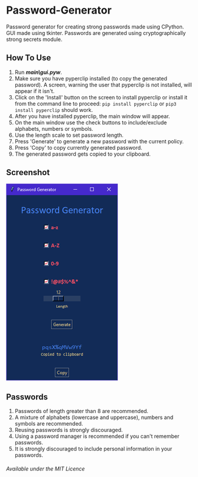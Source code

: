 # Password-Generator
Password generator for creating strong passwords made using CPython. GUI made using tkinter. Passwords are generated using cryptographically strong secrets module. 

## How To Use
1. Run ***main\gui.pyw***. 
2. Make sure you have pyperclip installed (to copy the generated password). A screen, warning the user that pyperclip is not installed, will appear if it isn't. 
3. Click on the 'Install' button on the screen to install pyperclip or install it from the command line to proceed: ```pip install pyperclip``` or ```pip3 install pyperclip``` should work.
4. After you have installed pyperclip, the main window will appear.
5. On the main window use the check buttons to include/exclude alphabets, numbers or symbols.
6. Use the length scale to set password length.
7. Press 'Generate' to generate a new password with the current policy.
8. Press 'Copy' to copy currently generated password.
9. The generated password gets copied to your clipboard.

## Screenshot
![Screenshot of main window of Password Generator](screenshot.png)

## Passwords
1. Passwords of length greater than 8 are recommended.
2. A mixture of alphabets (lowercase and uppercase), numbers and symbols are recommended.
3. Reusing passwords is strongly discouraged.
4. Using a password manager is recommended if you can't remember passwords.
5. It is strongly discouraged to include personal information in your passwords.

###### Available under the MIT Licence
